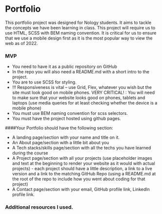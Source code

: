 # Portfolio

This portfolio project was designed for Nology students. It aims to tackle the concepts we have been learning in class. This project will require us to use HTML, SCSS with BEM naming convention. It is critical for us to ensure that we use a mobile design first as it is the most popular way to view the web as of 2022.

### MVP
 - You need to have it as a public repository on GitHub
 - In the repo you will also need a README.md with a short intro to the project.
 - You are to use SCSS for styling.
 - !!! Responsiveness is vital – use Grid, Flex, whatever you wish but the site must look good on mobile phones. VERY CRITICAL! : You will need to make sure that your website looks good on phones, tablets and laptops (use media queries for at least checking whether the device is a mobile phone)
 - You must use BEM naming convention for scss selectors.
 - You must have the project hosted using github pages.

####Your Portfolio should have the following section:

 - A landing page/section with your name and title on it.
 - An About page/section with a little bit about you
 - A Tech stacks/skills page/section with all the techs you have learned during the course
 - A Project page/section with all your projects (use placeholder images and text at the beginning to render your website as it would with actual projects) - each project should have a little description, a link to a live version and a link to the matching GitHub Repo (using a README.md at the root of the repo to include how you went about coding for that project)
 - A Contact page/section with your email, GitHub profile link, LinkedIn profile link.
 
 ### Additional resources I used.

